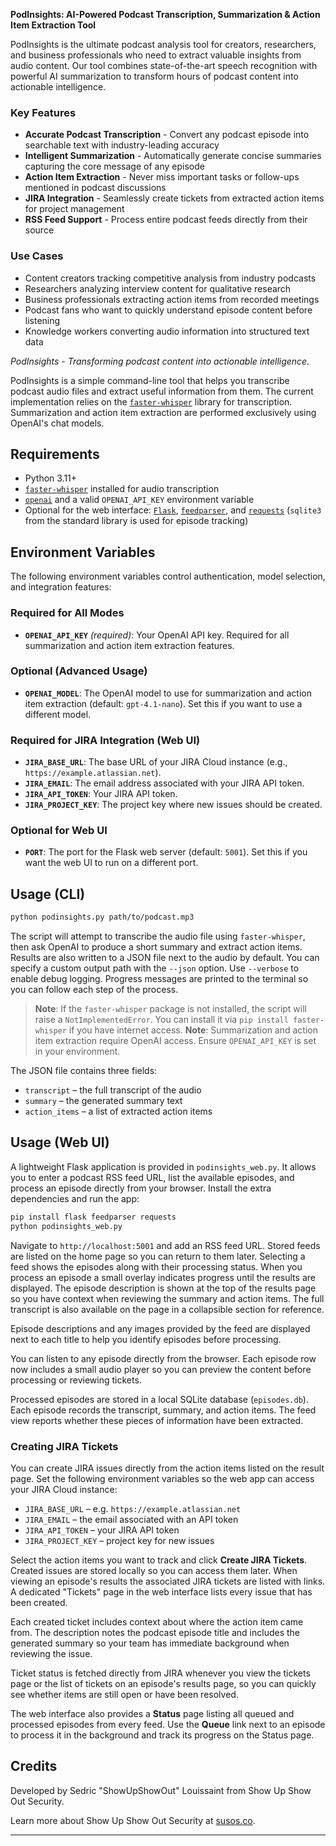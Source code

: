 **PodInsights: AI-Powered Podcast Transcription, Summarization & Action Item Extraction Tool**

PodInsights is the ultimate podcast analysis tool for creators, researchers, and business professionals who need to extract valuable insights from audio content. Our tool combines state-of-the-art speech recognition with powerful AI summarization to transform hours of podcast content into actionable intelligence.

### Key Features

- **Accurate Podcast Transcription** - Convert any podcast episode into searchable text with industry-leading accuracy
- **Intelligent Summarization** - Automatically generate concise summaries capturing the core message of any episode
- **Action Item Extraction** - Never miss important tasks or follow-ups mentioned in podcast discussions
- **JIRA Integration** - Seamlessly create tickets from extracted action items for project management
- **RSS Feed Support** - Process entire podcast feeds directly from their source

### Use Cases

- Content creators tracking competitive analysis from industry podcasts
- Researchers analyzing interview content for qualitative research
- Business professionals extracting action items from recorded meetings
- Podcast fans who want to quickly understand episode content before listening
- Knowledge workers converting audio information into structured text data

*PodInsights - Transforming podcast content into actionable intelligence.*

PodInsights is a simple command-line tool that helps you transcribe podcast audio files and extract useful information from them. The current implementation relies on the [`faster-whisper`](https://github.com/guillaumekln/faster-whisper) library for transcription. Summarization and action item extraction are performed exclusively using OpenAI's chat models.

## Requirements

- Python 3.11+
- [`faster-whisper`](https://github.com/guillaumekln/faster-whisper) installed for audio transcription
- [`openai`](https://pypi.org/project/openai/) and a valid `OPENAI_API_KEY` environment variable
- Optional for the web interface: [`Flask`](https://palletsprojects.com/p/flask/), [`feedparser`](https://pypi.org/project/feedparser/), and [`requests`](https://pypi.org/project/requests/)
  (`sqlite3` from the standard library is used for episode tracking)

## Environment Variables

The following environment variables control authentication, model selection, and integration features:

### Required for All Modes

- **`OPENAI_API_KEY`** *(required)*: Your OpenAI API key. Required for all summarization and action item extraction features.

### Optional (Advanced Usage)

- **`OPENAI_MODEL`**: The OpenAI model to use for summarization and action item extraction (default: `gpt-4.1-nano`). Set this if you want to use a different model.

### Required for JIRA Integration (Web UI)

- **`JIRA_BASE_URL`**: The base URL of your JIRA Cloud instance (e.g., `https://example.atlassian.net`).
- **`JIRA_EMAIL`**: The email address associated with your JIRA API token.
- **`JIRA_API_TOKEN`**: Your JIRA API token.
- **`JIRA_PROJECT_KEY`**: The project key where new issues should be created.

### Optional for Web UI

- **`PORT`**: The port for the Flask web server (default: `5001`). Set this if you want the web UI to run on a different port.

## Usage (CLI)

```bash
python podinsights.py path/to/podcast.mp3
```

The script will attempt to transcribe the audio file using `faster-whisper`, then ask OpenAI to produce a short summary and extract action items. Results are also written to a JSON file next to the audio by default. You can specify a custom output path with the `--json` option. Use `--verbose` to enable debug logging.
Progress messages are printed to the terminal so you can follow each step of the process.

> **Note**: If the `faster-whisper` package is not installed, the script will raise a `NotImplementedError`. You can install it via `pip install faster-whisper` if you have internet access.
> **Note**: Summarization and action item extraction require OpenAI access. Ensure `OPENAI_API_KEY` is set in your environment.

The JSON file contains three fields:

- `transcript` – the full transcript of the audio
- `summary` – the generated summary text
- `action_items` – a list of extracted action items

## Usage (Web UI)

A lightweight Flask application is provided in `podinsights_web.py`. It allows you to enter a podcast RSS feed URL, list the available episodes, and process an episode directly from your browser. Install the extra dependencies and run the app:

```bash
pip install flask feedparser requests
python podinsights_web.py
```

Navigate to `http://localhost:5001` and add an RSS feed URL. Stored feeds are listed on the home page so you can return to them later. Selecting a feed shows the episodes along with their processing status.
When you process an episode a small overlay indicates progress until the results are displayed.
The episode description is shown at the top of the results page so you have context when reviewing the summary and action items. The full transcript is also available on the page in a collapsible section for reference.

Episode descriptions and any images provided by the feed are displayed next to each title to help you identify episodes before processing.

You can listen to any episode directly from the browser. Each episode row now includes a small audio player so you can preview the content before processing or reviewing tickets.

Processed episodes are stored in a local SQLite database (`episodes.db`). Each episode records the transcript, summary, and action items. The feed view reports whether these pieces of information have been extracted.


### Creating JIRA Tickets

You can create JIRA issues directly from the action items listed on the result
page. Set the following environment variables so the web app can access your
JIRA Cloud instance:

- `JIRA_BASE_URL` – e.g. `https://example.atlassian.net`
- `JIRA_EMAIL` – the email associated with an API token
- `JIRA_API_TOKEN` – your JIRA API token
- `JIRA_PROJECT_KEY` – project key for new issues

Select the action items you want to track and click **Create JIRA Tickets**.
Created issues are stored locally so you can access them later. When viewing an
episode's results the associated JIRA tickets are listed with links. A dedicated
"Tickets" page in the web interface lists every issue that has been created.

Each created ticket includes context about where the action item came from. The
description notes the podcast episode title and includes the generated summary
so your team has immediate background when reviewing the issue.

Ticket status is fetched directly from JIRA whenever you view the tickets page
or the list of tickets on an episode's results page, so you can quickly see
whether items are still open or have been resolved.

The web interface also provides a **Status** page listing all queued and processed episodes from every feed. Use the **Queue** link next to an episode to process it in the background and track its progress on the Status page.

## Credits

Developed by Sedric "ShowUpShowOut" Louissaint from Show Up Show Out Security. 

Learn more about Show Up Show Out Security at [susos.co](https://susos.co).

---
